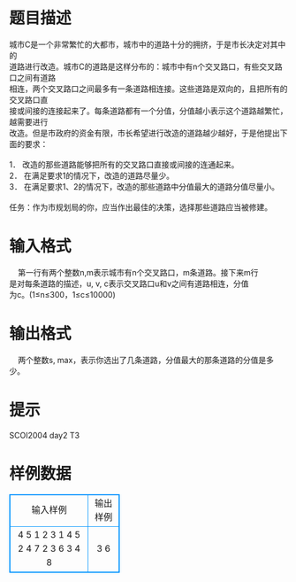 # 

 
 # 题目描述 
城市C是一个非常繁忙的大都市，城市中的道路十分的拥挤，于是市长决定对其中的<BR>道路进行改造。城市C的道路是这样分布的：城市中有n个交叉路口，有些交叉路口之间有道路<BR>相连，两个交叉路口之间最多有一条道路相连接。这些道路是双向的，且把所有的交叉路口直<BR>接或间接的连接起来了。每条道路都有一个分值，分值越小表示这个道路越繁忙，越需要进行<BR>改造。但是市政府的资金有限，市长希望进行改造的道路越少越好，于是他提出下面的要求：<BR><BR>1．	改造的那些道路能够把所有的交叉路口直接或间接的连通起来。<BR>2．	在满足要求1的情况下，改造的道路尽量少。<BR>3．	在满足要求1、2的情况下，改造的那些道路中分值最大的道路分值尽量小。<BR><BR>任务：作为市规划局的你，应当作出最佳的决策，选择那些道路应当被修建。<BR> 

 
 # 输入格式 
&nbsp;&nbsp;&nbsp;&nbsp;第一行有两个整数n,m表示城市有n个交叉路口，m条道路。接下来m行<BR>是对每条道路的描述，u,&nbsp;v,&nbsp;c表示交叉路口u和v之间有道路相连，分值<BR>为c。(1≤n≤300，1≤c≤10000) 

 
 # 输出格式 
&nbsp;&nbsp;&nbsp;&nbsp;两个整数s,&nbsp;max，表示你选出了几条道路，分值最大的那条道路的分值是多少。 

 
 # 提示 
SCOI2004&nbsp;day2&nbsp;T3 
# 样例数据
<style>
        table,table tr th, table tr td { border:1px solid #0094ff; }
        table { width: 200px; min-height: 25px; line-height: 25px; text-align: center; border-collapse: collapse;}   
    </style>
<table>
	<tr>
		<td>输入样例</td>
		<td>输出样例</td>
	</tr>
<tr><td>4 5
1 2 3
1 4 5
2 4 7	
2 3 6
3 4 8
</td><td>3 6
</td></tr></table>
